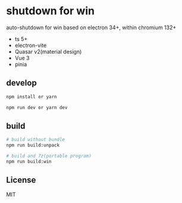 # shutdown for win
auto-shutdown for win based on electron 34+, within chromium 132+

- ts 5+
- electron-vite
- Quasar v2(material design)
- Vue 3
- pinia

## develop

```bash
npm install or yarn

npm run dev or yarn dev
```

## build

```bash
# build without bundle
npm run build:unpack

# build and 7z(portable program)
npm run build:win
```

## License

MIT
